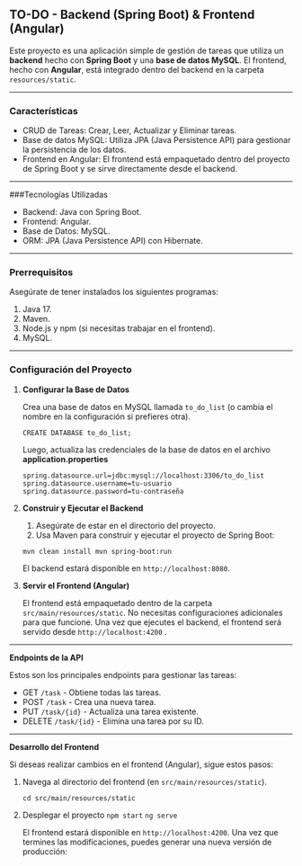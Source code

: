 ## TO-DO - Backend (Spring Boot) & Frontend (Angular)

Este proyecto es una aplicación simple de gestión de tareas que utiliza un **backend** hecho con **Spring Boot** y una **base de datos MySQL**. El frontend, hecho con **Angular**, está integrado dentro del backend en la carpeta `resources/static`.



----------

### Características

-   CRUD de Tareas: Crear, Leer, Actualizar y Eliminar tareas.
-   Base de datos MySQL: Utiliza JPA (Java Persistence API) para gestionar la persistencia de los datos.
-   Frontend en Angular: El frontend está empaquetado dentro del proyecto de Spring Boot y se sirve directamente desde el backend.

----------

###Tecnologías Utilizadas

-   Backend: Java con Spring Boot.
-   Frontend: Angular.
-   Base de Datos: MySQL.
-   ORM: JPA (Java Persistence API) con Hibernate.

----------

### Prerrequisitos

Asegúrate de tener instalados los siguientes programas:

1.  Java 17.
2.  Maven.
3.  Node.js y npm (si necesitas trabajar en el frontend).
4.  MySQL.

----------

### Configuración del Proyecto
    
1.  **Configurar la Base de Datos**
    
    Crea una base de datos en MySQL llamada `to_do_list` (o cambia el nombre en la configuración si prefieres otra).
    
    `CREATE DATABASE to_do_list;` 
    
    Luego, actualiza las credenciales de la base de datos en el archivo **application.properties**
    
    `spring.datasource.url=jdbc:mysql://localhost:3306/to_do_list
    spring.datasource.username=tu-usuario
    spring.datasource.password=tu-contraseña` 
    
3.  **Construir y Ejecutar el Backend**
    
    1.  Asegúrate de estar en el directorio del proyecto.
    2.  Usa Maven para construir y ejecutar el proyecto de Spring Boot:
    
    
    `mvn clean install
    mvn spring-boot:run` 
    
    El backend estará disponible en `http://localhost:8080`.
    
4.  **Servir el Frontend (Angular)**
    
    El frontend está empaquetado dentro de la carpeta `src/main/resources/static`. No necesitas configuraciones adicionales para que funcione. Una vez que ejecutes el backend, el frontend será servido desde `http://localhost:4200` .
    

----------

**Endpoints de la API**

Estos son los principales endpoints para gestionar las tareas:

-   GET `/task` - Obtiene todas las tareas.
-   POST `/task` - Crea una nueva tarea.
-   PUT `/task/{id}` - Actualiza una tarea existente.
-   DELETE `/task/{id}` - Elimina una tarea por su ID.

----------



**Desarrollo del Frontend**

Si deseas realizar cambios en el frontend (Angular), sigue estos pasos:

1.  Navega al directorio del frontend (en `src/main/resources/static`).
 
    `cd src/main/resources/static `
2.  Desplegar el proyecto
`npm start`
`ng serve`

    
    El frontend estará disponible en `http://localhost:4200`. Una vez que termines las modificaciones, puedes generar una nueva versión de producción:
   
